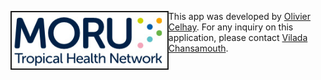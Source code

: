 <a href="http://www.tropmedres.ac/home" target="_blank"><img src="./MORU_logo.jpg" height = "90px" align = "left" border = 2/></a>

This app was developed by [Olivier Celhay](mailto:olivier.celhay@gmail.com). For any inquiry on this application, please contact [Vilada Chansamouth](mailto:Vilada@tropmedres.ac).

